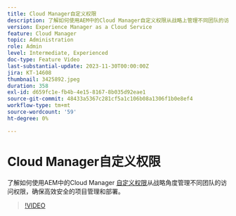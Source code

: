 ```yaml
---
title: Cloud Manager自定义权限
description: 了解如何使用AEM中的Cloud Manager自定义权限从战略上管理不同团队的访问权限，确保高效安全的项目管理和部署。
version: Experience Manager as a Cloud Service
feature: Cloud Manager
topic: Administration
role: Admin
level: Intermediate, Experienced
doc-type: Feature Video
last-substantial-update: 2023-11-30T00:00:00Z
jira: KT-14608
thumbnail: 3425892.jpeg
duration: 358
exl-id: d659fc1e-fb4b-4e15-8167-8b035d92eae1
source-git-commit: 48433a5367c281cf5a1c106b08a1306f1b0e8ef4
workflow-type: tm+mt
source-wordcount: '59'
ht-degree: 0%

---
```


# Cloud Manager自定义权限

了解如何使用AEM中的Cloud Manager [自定义权限](https://experienceleague.adobe.com/docs/experience-manager-cloud-manager/content/requirements/custom-permissions.html?lang=zh-Hans)从战略角度管理不同团队的访问权限，确保高效安全的项目管理和部署。

>[!VIDEO](https://video.tv.adobe.com/v/3425892/?learn=on)
